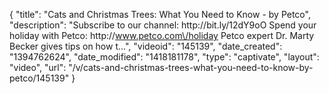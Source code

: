 {
    "title": "Cats and Christmas Trees: What You Need to Know - by Petco",
    "description": "Subscribe to our channel: http:\/\/bit.ly\/12dY9oO Spend your holiday with Petco: http:\/\/www.petco.com\/holiday Petco expert Dr. Marty Becker gives tips on how t...",
    "videoid": "145139",
    "date_created": "1394762624",
    "date_modified": "1418181178",
    "type": "captivate",
    "layout": "video",
    "url": "\/v\/cats-and-christmas-trees-what-you-need-to-know-by-petco\/145139"
}